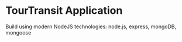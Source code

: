 # TourTransit Application

Build using modern NodeJS technologies: node.js, express, mongoDB, mongoose
